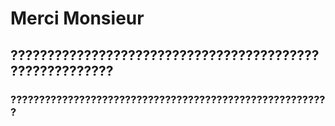 # Merci Monsieur
## ????????????????????????????????????????????????????????
### ????????????????????????????????????????????????????????
